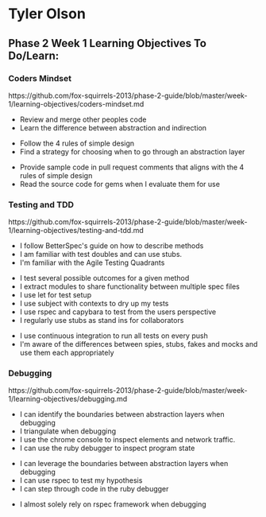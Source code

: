 <h1>Tyler Olson</h1>


<h2>Phase 2 Week 1 Learning Objectives To Do/Learn:</h2>

<h3>Coders Mindset</h3>
<p>https://github.com/fox-squirrels-2013/phase-2-guide/blob/master/week-1/learning-objectives/coders-mindset.md</p>

<ul>
	<li>Review and merge other peoples code</li>
	<li>Learn the difference between abstraction and indirection</li>
</ul>

<ul>
	<li>Follow the 4 rules of simple design</li>
	<li>Find a strategy for choosing when to go through an abstraction layer</li> 
</ul>

<ul>
	<li>Provide sample code in pull request comments that aligns with the 4 rules of simple design</li>
	<li>Read the source code for gems when I evaluate them for use</li>
</ul>

<h3>Testing and TDD</h3>
<p>https://github.com/fox-squirrels-2013/phase-2-guide/blob/master/week-1/learning-objectives/testing-and-tdd.md</p>

<ul>
	<li>I follow BetterSpec's guide on how to describe methods</li>
	<li>I am familiar with test doubles and can use stubs.</li>
	<li>I'm familiar with the Agile Testing Quadrants</li>
</ul>

<ul>
	<li>I test several possible outcomes for a given method</li>
	<li>I extract modules to share functionality between multiple spec files</li>
	<li>I use let for test setup</li>
	<li>I use subject with contexts to dry up my tests</li>
	<li>I use rspec and capybara to test from the users perspective</li>
	<li>I regularly use stubs as stand ins for collaborators</li>
</ul>

<ul>
	<li>I use continuous integration to run all tests on every push</li>
	<li>I'm aware of the differences between spies, stubs, fakes and mocks and use them each appropriately</li>
</ul>

<h3>Debugging</h3>

<p>https://github.com/fox-squirrels-2013/phase-2-guide/blob/master/week-1/learning-objectives/debugging.md</p>

<ul>
	<li>I can identify the boundaries between abstraction layers when debugging</li>
	<li>I triangulate when debugging</li>
	<li>I use the chrome console to inspect elements and network traffic.</li>
	<li>I can use the ruby debugger to inspect program state</li>
</ul>

<ul>
	<li>I can leverage the boundaries between abstraction layers when debugging</li>
	<li>I can use rspec to test my hypothesis</li>
	<li>I can step through code in the ruby debugger</li>
</ul>

<ul>
	<li>I almost solely rely on rspec framework when debugging</li>
</ul>

